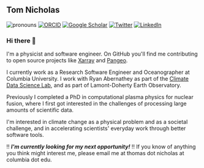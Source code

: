## Tom Nicholas



<!--
**TomNicholas/TomNicholas** is a ✨ _special_ ✨ repository because its `README.md` (this file) appears on your GitHub profile.

Here are some ideas to get you started:

- 🔭 I’m currently working on ...
- 🌱 I’m currently learning ...
- 👯 I’m looking to collaborate on ...
- 🤔 I’m looking for help with ...
- 💬 Ask me about ...
- 📫 How to reach me: ...
- 😄 Pronouns: ...
- ⚡ Fun fact: ...
-->

![pronouns](https://img.shields.io/static/v1?label=pronouns&message=he/him&color=red&style=flat-square)
[![ORCID](https://img.shields.io/static/v1?label=ORCID&message=0000-0002-2176-0530&color=green&style=flat-square&logo=orcid)](https://orcid.org/0000-0002-2176-0530)
[![Google Scholar](https://img.shields.io/static/v1?label=&message=Google%20Scholar&color=gray&style=flat-square&logo=google-scholar)](https://scholar.google.com/citations?user=sRqgW3gAAAAJ)
[![Twitter](https://img.shields.io/twitter/follow/rabernat?logo=twitter&style=flat-square)](https://twitter.com/TEGNicholasCode)
[![LinkedIn](https://img.shields.io/static/v1?label=&message=LinkedIn&color=0077B5&style=flat-square&logo=linkedin)](https://www.linkedin.com/in/tom-nicholas/)

### Hi there 👋

I'm a physicist and software engineer. On GitHub you'll find me contributing to open source projects like [Xarray](https://github.com/pydata/xarray) and [Pangeo](https://github.com/pangeo-data).

I currently work as a Research Software Engineer and Oceanographer at Columbia University. I work with Ryan Abernathey as part of the [Climate Data Science Lab](https://ocean-transport.github.io/cds_lab.html), and as part of Lamont-Doherty Earth Observatory.

Previously I completed a PhD in computational plasma physics for nuclear fusion, where I first got interested in the challenges of processing large amounts of scientific data.

I'm interested in climate change as a physical problem and as a societal challenge, and in accelerating scientists' everyday work through better software tools.

:bangbang: _**I'm currently looking for my next opportunity!**_ :bangbang: If you know of anything you think might interest me, please email me at thomas dot nicholas at columbia dot edu.
